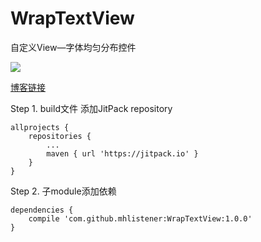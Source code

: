 # WrapTextView
自定义View—字体均匀分布控件

[![](https://jitpack.io/v/mhlistener/WrapTextView.svg)](https://jitpack.io/#mhlistener/WrapTextView)

[博客链接](https://www.jianshu.com/p/169fabfe3ed1)

Step 1. build文件 添加JitPack repository
```
allprojects {
    repositories {
        ...
        maven { url 'https://jitpack.io' }
    }
}
```
Step 2. 子module添加依赖
```
dependencies {
    compile 'com.github.mhlistener:WrapTextView:1.0.0'
}
```
